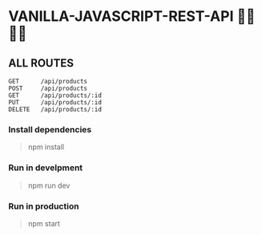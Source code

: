 # VANILLA-JAVASCRIPT-REST-API 🚀🚀🚀🚀

## ALL ROUTES

```
GET      /api/products
POST     /api/products
GET      /api/products/:id
PUT      /api/products/:id
DELETE   /api/products/:id
```
### Install dependencies
> npm install

### Run in develpment
> npm run dev

### Run in production
> npm start